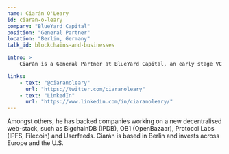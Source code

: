 ```yaml
---
name: Ciarán O'Leary
id: ciaran-o-leary
company: "BlueYard Capital"
position: "General Partner"
location: "Berlin, Germany"
talk_id: blockchains-and-businesses

intro: >
    Ciarán is a General Partner at BlueYard Capital, an early stage VC firm focusing on the decentralization of markets, empowerment of individuals and the liberation of data.

links:
    - text: "@ciaranoleary"
      url: "https://twitter.com/ciaranoleary"
    - text: "LinkedIn"
      url: "https://www.linkedin.com/in/ciaranoleary/"
---
```


 Amongst others, he has backed companies working on a new decentralised web-stack, such as BigchainDB (IPDB), OB1 (OpenBazaar), Protocol Labs (IPFS, Filecoin) and Userfeeds. Ciarán is based in Berlin and invests across Europe and the U.S.
